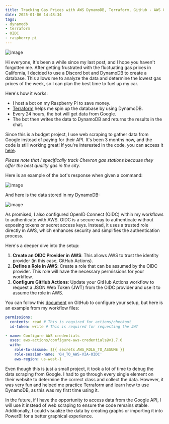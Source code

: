 ```yaml
---
title: Tracking Gas Prices with AWS DynamoDB, Terraform, GitHub - AWS OIDC Configuration, and Discord Bot
date: 2025-01-06 14:48:34
tags: 
- dynamodb
- terraform
- OIDC
- raspberry pi
---
```


![image](https://s3.us-east-1.amazonaws.com/blog.khoah.net/media/gas/gas-cover.webp)

Hi everyone,
It's been a while since my last post, and I hope you haven't forgotten me. After getting frustrated with the fluctuating gas prices in California, I decided to use a Discord bot and DynamoDB to create a database. This allows me to analyze the data and determine the lowest gas prices of the week, so I can plan the best time to fuel up my car.

Here's how it works:
- I host a bot on my Raspberry Pi to save money.
- [Terraform](https://blog.khoah.net/tags/terraform/) helps me spin up the database by using DynamoDB.
- Every 24 hours, the bot will get data from Google.
- The bot then writes the data to DynamoDB and returns the results in the chat.

Since this is a budget project, I use web scraping to gather data from Google instead of paying for their API. It's been 3 months now, and the code is still working great! If you're interested in the code, you can access it [here](https://github.com/ehoang0106/gas-price).

*Please note that I specifically track Chevron gas stations because they offer the best quality gas in the city.*

Here is an example of the bot's response when given a command:

![image](https://s3.us-east-1.amazonaws.com/blog.khoah.net/media/gas/gas1.png)

And here is the data stored in my DynamoDB:

![image](https://s3.us-east-1.amazonaws.com/blog.khoah.net/media/gas/gas2.png)

As promised, I also configured OpenID Connect (OIDC) within my workflows to authenticate with AWS. OIDC is a secure way to authenticate without exposing tokens or secret access keys. Instead, it uses a trusted role directly in AWS, which enhances security and simplifies the authentication process.

Here's a deeper dive into the setup:

1. **Create an OIDC Provider in AWS**: This allows AWS to trust the identity provider (in this case, GitHub Actions).
2. **Define a Role in AWS**: Create a role that can be assumed by the OIDC provider. This role will have the necessary permissions for your workflow.
3. **Configure GitHub Actions**: Update your GitHub Actions workflow to request a JSON Web Token (JWT) from the OIDC provider and use it to assume the role in AWS.

You can follow this [document](https://docs.github.com/en/actions/security-for-github-actions/security-hardening-your-deployments/configuring-openid-connect-in-amazon-web-services) on GitHub to configure your setup, but here is an example from my workflow files:

```yaml
permissions:
  contents: read # This is required for actions/checkout
  id-token: write # This is required for requesting the JWT

- name: Configure AWS credentials
  uses: aws-actions/configure-aws-credentials@v1.7.0
  with:
    role-to-assume: ${{ secrets.AWS_ROLE_TO_ASSUME }}
    role-session-name: 'GH_TO_AWS-VIA-OIDC'
    aws-region: us-west-1
```


Even though this is just a small project, it took a lot of time to debug the data scraping from Google. I had to go through every single element on their website to determine the correct class and collect the data. However, it was very fun and helped me practice Terraform and learn how to use DynamoDB, as this was my first time using it.

In the future, if I have the opportunity to access data from the Google API, I will use it instead of web scraping to ensure the code remains stable.
Additionally, I could visualize the data by creating graphs or importing it into PowerBI for a better graphical experience.
